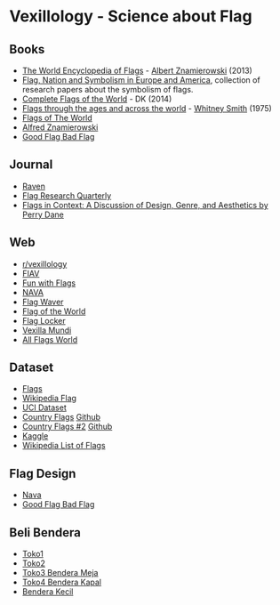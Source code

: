 # Vexillology - Science about Flag

## Books

* [The World Encyclopedia of Flags](https://www.goodreads.com/book/show/15932248-the-world-encyclopedia-of-flags) - [Albert Znamierowski](https://en.wikipedia.org/wiki/Alfred_Znamierowski) \(2013\)
* [Flag, Nation and Symbolism in Europe and America](https://www.amazon.com/Flag-Nation-Symbolism-Europe-America/dp/0415458544), collection of research papers about the symbolism of flags.
* [Complete Flags of the World](https://www.goodreads.com/book/show/22495388-complete-flags-of-the-world) - DK \(2014\)
* [Flags through the ages and across the world](https://archive.org/details/FLAGSThroughtTheAgesAndAcrossTheWorld) - [Whitney Smith](https://en.wikipedia.org/wiki/Whitney_Smith) \(1975\)
* [Flags of The World](https://www.amazon.com/Flags-World-M-C-Barraclough/dp/0723227977)
* [Alfred Znamierowski](https://www.google.co.id/search?tbm=bks&q=inauthor:%22Alfred+Znamierowski%22)
* [Good Flag Bad Flag](https://nava.org/good-flag-bad-flag/)

## Journal

* [Raven](https://nava.org/raven-a-journal-of-vexillology/) 
* [Flag Research Quarterly](https://nava.org/flag-research-quarterly/) 
* [Flags in Context: A Discussion of Design, Genre, and Aesthetics by Perry Dane](http://nava.org/digital-library/raven/Raven_v15_2008_p043-080.pdf)

## Web

* [r/vexillology](https://old.reddit.com/r/vexillology/)
* [FIAV](https://fiav.org/)
* [Fun with Flags](http://publish.uwo.ca/~cwils92/funwithflags/index.html)
* [NAVA](https://nava.org/)
* [Flag Waver](https://loderunner.github.io/flagwaver/)
* [Flag of the World](https://www.crwflags.com/fotw/flags/)
* [Flag Locker](https://flaglocker.org/page/contests)
* [Vexilla Mundi](http://www.vexilla-mundi.com/)
* [All Flags World](http://www.all-flags-world.com/)

## Dataset

* [Flags](http://www.flags.net/)
* [Wikipedia Flag](https://data.world/pbi/country-flag-database-from-wikipedia)
* [UCI Dataset](https://archive.ics.uci.edu/ml/datasets/Flags)
* [Country Flags](http://hjnilsson.github.io/country-flags/) [Github](https://github.com/hjnilsson/country-flags)
* [Country Flags \#2](https://cristiroma.github.io/countries/) [Github](https://github.com/cristiroma/countries)
* [Kaggle](https://www.kaggle.com/skrzym/world-flags)
* [Wikipedia List of Flags](https://www.wikiwand.com/en/Lists_of_flags)

## Flag Design

* [Nava](https://nava.org/navanews/Commission-Report-Final-US.pdf)
* [Good Flag Bad Flag](https://nava.org/digital-library/design/GFBF_English.pdf)

## Beli Bendera

* [Toko1](https://www.tokopedia.com/hoothoothooray/bendera-semua-negarahiasan-benderabendera-aseandekorasi-bendera?trkid=f%3DCa4374L000P0W0S0Sh%2CCo0Po0Fr0Cb0_src%3Dsearch_page%3D1_ob%3D101_q%3Dbendera_bmexp%3D48_po%3D23_catid%3D4374_bmexp%3D48&whid=0)
* [Toko2](https://www.tokopedia.com/ombotak/bendera-negara-dunia-eropa-asia-afrika-isi-50-negara-uk-14-x-21-5?trkid=f%3DCa4374L000P0W0S0Sh%2CCo0Po0Fr0Cb0_src%3Dsearch_page%3D1_ob%3D101_q%3Dbendera_bmexp%3D48_po%3D34_catid%3D4374_bmexp%3D48&whid=0)
* [Toko3 Bendera Meja](https://www.tokopedia.com/apdlawyershop/bendera-meja-negara-dunia-lengkap-semua-negara-ada-plus-tiang-kayu-ok?trkid=f%3DCa0000L000P0W0S0Sh%2CCo0Po0Fr0Cb0_src%3Dsearch_page%3D1_ob%3D101_q%3Dbendera+dunia_bmexp%3D48_po%3D17_catid%3D4374_bmexp%3D48&whid=0)
* [Toko4 Bendera Kapal](https://www.tokopedia.com/silverior/bendera-kibar-kain-negara-dunia-ship-flag-bendera-kapal?trkid=f%3DCa0000L000P0W0S0Sh%2CCo0Po0Fr0Cb0_src%3Dsearch_page%3D1_ob%3D101_q%3Dbendera+dunia_bmexp%3D48_po%3D40_catid%3D4374_bmexp%3D48&whid=0)
* [Bendera Kecil](https://www.tokopedia.com/depuspa/bendera-dunia-kecil-100-pcs-bendera-negara-negara-dunia?trkid=f%3DCa0000L000P0W0S0Sh%2CCo0Po0Fr0Cb0_src%3Dsearch_page%3D1_ob%3D101_q%3Dbendera+dunia_bmexp%3D48_po%3D42_catid%3D4374_bmexp%3D48&whid=0)

